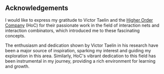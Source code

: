 ## Acknowledgements
I would like to express my gratitude to Victor Taelin and the [Higher Order Company](https://github.com/HigherOrderCO) (HoC) for their passionate work in the field of interaction nets and interaction combinators, which introduced me to these fascinating concepts.

The enthusiasm and dedication shown by Victor Taelin in his research have been a major source of inspiration, sparking my interest and guiding my exploration in this area. Similarly, HoC's vibrant dedication to this field has been instrumental in my journey, providing a rich environment for learning and growth.
